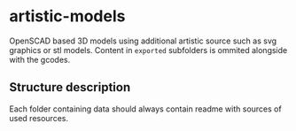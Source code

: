 # artistic-models
OpenSCAD based 3D models using additional artistic source such as svg graphics or stl models.
Content in ``exported`` subfolders is ommited alongside with the gcodes. 

## Structure description
Each folder containing data should always contain readme with sources of used resources.